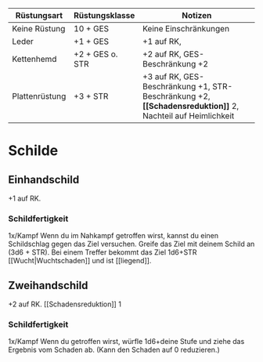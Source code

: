 
| Rüstungsart    | Rüstungsklasse  | Notizen                                                                                                     |
| -------------- | --------------- | ----------------------------------------------------------------------------------------------------------- |
| Keine Rüstung  | 10 + GES        | Keine Einschränkungen                                                                                       |
| Leder          | +1 + GES        | +1 auf RK,                                                                                                  |
| Kettenhemd     | +2 + GES o. STR | +2 auf RK,  GES-Beschränkung +2                                                                             |
| Plattenrüstung | +3 + STR        | +3 auf RK, GES-Beschränkung +1, STR-Beschränkung +2, **[[Schadensreduktion]]** 2, Nachteil auf Heimlichkeit |

# Schilde
## Einhandschild

+1 auf RK. 

### Schildfertigkeit
1x/Kampf
Wenn du im Nahkampf getroffen wirst, kannst du einen Schildschlag gegen das Ziel versuchen.
Greife das Ziel mit deinem Schild an (3d6 + STR). Bei einem Treffer bekommt das Ziel 1d6+STR [[Wucht|Wuchtschaden]] und ist [[liegend]]. 

## Zweihandschild
+2 auf RK. [[Schadensreduktion]] 1 

### Schildfertigkeit
1x/Kampf
Wenn du getroffen wirst, würfle 1d6+deine Stufe und ziehe das Ergebnis vom Schaden ab. (Kann den Schaden auf 0 reduzieren.)